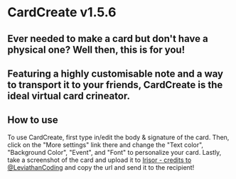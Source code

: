 # CardCreate v1.5.6
## Ever needed to make a card but don't have a physical one? Well then, this is for you! 
## Featuring a highly customisable note and a way to transport it to your friends, CardCreate is the ideal virtual card crineator.
## How to use
To use CardCreate, first type in/edit the body & signature of the card. Then, click on the "More settings" link there and change the "Text color", "Background Color", "Event", and "Font" to personalize your card. Lastly, take a screenshot of the card and upload it to [Irisor - credits to @LeviathanCoding](https://irisor.cf) and copy the url and send it to the recipient! 
